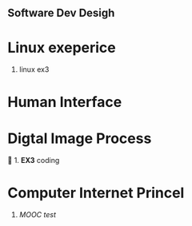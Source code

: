 ## Software Dev Desigh

# Linux exeperice
1. linux ex3

# Human Interface


# Digtal Image Process
🦌 1. __EX3__ coding

# Computer Internet Princel
1. _MOOC test_
